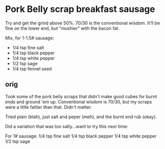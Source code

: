 # Pork Belly scrap breakfast sausage 

Try and get the grind above 50%.  70/30 is the conventional wisdom.  It'll be fine on the lower end, but "mushier" with the bacon fat.

Mix, for 1-1.5# sausage:
* 1/4 tsp fine salt
* 1/4 tsp black pepper
* 1/4 tsp white pepper
* 1/2 tsp sage
* 1/4 tsp fennel seed

## orig
  

Took some of the pork belly scraps that didn't make good cubes for burnt ends and ground 'em up.  Conventional wisdom is 70/30, but my scraps were a little fattier than that.  Didn't matter.

Tried plain (blah), just salt and peper (meh), and the burnt end rub (okay).

Did a variation that was too salty...want to try this next time:

For 1# sausage:
1/4 tsp fine salt
1/4 tsp black pepper
1/4 tsp white pepper
1/2 tsp sage
